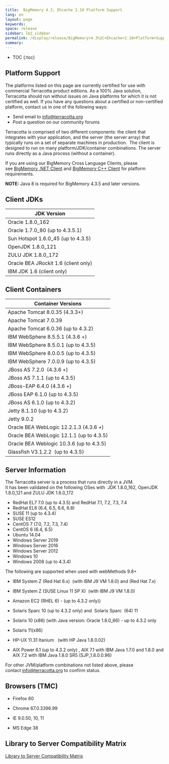```yaml
---
title:  BigMemory 4.3, Ehcache 2.10 Platform Support  
lang: en
layout: page
keywords:
space: release
sidebar: lb2_sidebar
permalink: /display/release/BigMemory+4.3%2C+Ehcache+2.10+Platform+Support.html
summary:
---
```


* TOC
{:toc}

Platform Support
----------------

The platforms listed on this page are currently certified for use with commercial Terracotta product editions. As a 100% Java solution, Terracotta should run without issues on Java platforms for which it is not certified as well. If you have any questions about a certified or non-certified platform, contact us in one of the following ways:

*   Send email to [info@terracotta.org](mailto:info@terracotta.org)
*   Post a question on our community forums

Terracotta is comprised of two different components: the client that integrates with your application, and the server (the server array) that typically runs on a set of separate machines in production.  The client is designed to run on many platform/JDK/container combinations. The server runs directly as a Java process (without a container).

If you are using our BigMemory Cross Language Clients, please see [BigMemory .NET Client](http://terracotta-org/documentation/4.1/cross-language/dotnet/dotnet-install) and [BigMemory C++ Client](Library+to+Server+Compatibility+Matrix) for platform requirements.

**NOTE:** Java 8 is required for BigMemory 4.3.5 and later versions.

Client JDKs
-----------

| JDK Version |
| --- |
| Oracle 1.8.0\_162 |
| Oracle 1.7.0\_80 (up to 4.3.5.1) |
| Sun Hotspot 1.6.0\_45 (up to 4.3.5) |
| OpenJDK 1.8.0\_121 |
| ZULU JDK 1.8.0\_172 |
| Oracle BEA JRockit 1.6 (client only) |
| IBM JDK 1.6 (client only) |

Client Containers
-----------------

| Container Versions |
| --- |
| Apache Tomcat 8.0.35 (4.3.3+) |
| Apache Tomcat 7.0.39 |
| Apache Tomcat 6.0.36 (up to 4.3.2) |
| IBM WebSphere 8.5.5.1 (4.3.6 +) |
| IBM WebSphere 8.5.0.1 (up to 4.3.5) |
| IBM WebSphere 8.0.0.5 (up to 4.3.5) |
| IBM WebSphere 7.0.0.9 (up to 4.3.5) |
| JBoss AS 7.2.0  (4.3.6 +) |
| JBoss AS 7.1.1 (up to 4.3.5) |
| JBoss-EAP 6.4.0 (4.3.6 +) |
| JBoss EAP 6.1.0 (up to 4.3.5) |
| JBoss AS 6.1.0 (up to 4.3.2) |
| Jetty 8.1.10 (up to 4.3.2) |
| Jetty 9.0.2 |
| Oracle BEA WebLogic 12.2.1.3 (4.3.6 +) |
| Oracle BEA WebLogic 12.1.1 (up to 4.3.5) |
| Oracle BEA Weblogic 10.3.6 (up to 4.3.5) |
| Glassfish V3.1.2.2  (up to 4.3.5) |

Server Information
------------------

The Terracotta server is a process that runs directly in a JVM.  
It has been validated on the following OSes with  JDK 1.8.0\_162, OpenJDK 1.8.0\_121 and ZULU JDK 1.8.0\_172

*   RedHat EL7 7.0 (up to 4.3.5) and RedHat 7.1, 7.2, 7.3, 7.4
*   RedHat EL6 (6.4, 6.5, 6.6, 6.8)
*   SUSE 11 (up to 4.3.4)
*   SUSE ES12
*   CentOS 7 (7.0, 7.2, 7.3, 7.4)
*   CentOS 6 (6.4, 6.5)
*   Ubuntu 14.04
*   Windows Server 2019
*   Windows Server 2016
*   Windows Server 2012
*   Windows 10
*   Windows 2008 (up to 4.3.4)

The following are supported when used with webMethods 9.8+

*   IBM System Z (Red Hat 6.x)  (with IBM J9 VM 1.8.0) and (Red Hat 7.x)
*   IBM System Z (SUSE Linux 11 SP X)  (with IBM J9 VM 1.8.0)
*   Amazon EC2 (RHEL 6) - (up to 4.3.2 only))
*   Solaris Sparc 10 (up to 4.3.2 only) and  Solaris Sparc  (64) 11
*   Solaris 10 (x86) (with Java version: Oracle 1.8.0\_66) - up to 4.3.2 only
*   Solaris 11(x86)  
    
*   HP-UX 11.31 Itanium   (with HP Java 1.8.0.02)
*   AIX Power 6.1 (up to 4.3.2 only) , AIX 7.1 with IBM Java 1.7.0 and 1.8.0 and AIX 7.2 with IBM Java 1.8.0 SR5 (SJP\_1.8.0.0.96)

For other JVM/platform combinations not listed above, please contact [info@terracotta.org](mailto:info@terracotta.org) to confirm status.

Browsers (TMC)
--------------

*   Firefox 60
*   Chrome 67.0.3396.99  
    
*   IE 9.0.50, 10, 11
*   MS Edge 38

Library to Server Compatibility Matrix
--------------------------------------

[Library to Server Compatibility Matrix](Library+to+Server+Compatibility+Matrix)

  


